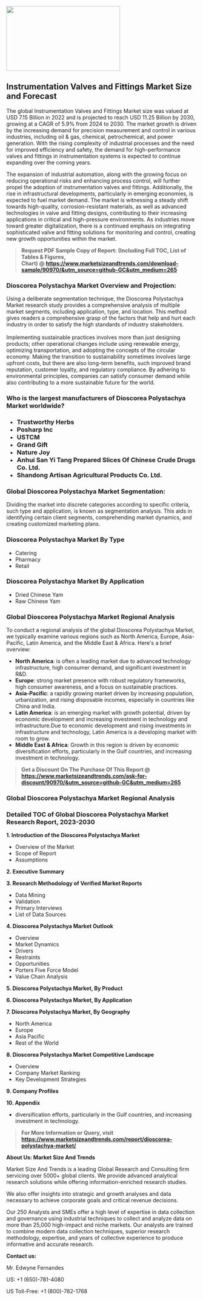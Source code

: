 <p><img class="alignnone size-medium wp-image-20088" src="https://ffe5etoiles.com/wp-content/uploads/2024/12/MST1-300x171.png" alt="" width="300" height="171" /></p><h2>Instrumentation Valves and Fittings Market Size and Forecast</h2><p>The global Instrumentation Valves and Fittings Market size was valued at USD 7.15 Billion in 2022 and is projected to reach USD 11.25 Billion by 2030, growing at a CAGR of 5.9% from 2024 to 2030. The market growth is driven by the increasing demand for precision measurement and control in various industries, including oil & gas, chemical, petrochemical, and power generation. With the rising complexity of industrial processes and the need for improved efficiency and safety, the demand for high-performance valves and fittings in instrumentation systems is expected to continue expanding over the coming years.</p><p>The expansion of industrial automation, along with the growing focus on reducing operational risks and enhancing process control, will further propel the adoption of instrumentation valves and fittings. Additionally, the rise in infrastructural developments, particularly in emerging economies, is expected to fuel market demand. The market is witnessing a steady shift towards high-quality, corrosion-resistant materials, as well as advanced technologies in valve and fitting designs, contributing to their increasing applications in critical and high-pressure environments. As industries move toward greater digitalization, there is a continued emphasis on integrating sophisticated valve and fitting solutions for monitoring and control, creating new growth opportunities within the market.</p></p><blockquote id="" class=""><strong>Request PDF Sample Copy of Report: (Including Full TOC, List of Tables &amp; Figures, Chart)&nbsp;@&nbsp;<strong><a href="https://www.marketsizeandtrends.com/download-sample/90970/&utm_source=github-GC&utm_medium=265" target="_blank">https://www.marketsizeandtrends.com/download-sample/90970/&utm_source=github-GC&utm_medium=265</a></strong></strong></blockquote><h3 id="" class="">Dioscorea Polystachya Market&nbsp;Overview and Projection:</h3><p id="" class="">Using a deliberate segmentation technique, the Dioscorea Polystachya Market research study provides a comprehensive analysis of multiple market segments, including application, type, and location. This method gives readers a comprehensive grasp of the factors that help and hurt each industry in order to satisfy the high standards of industry stakeholders. <br /> <br />Implementing sustainable practices involves more than just designing products; other operational changes include using renewable energy, optimizing transportation, and adopting the concepts of the circular economy. Making the transition to sustainability sometimes involves large upfront costs, but there are also long-term benefits, such improved brand reputation, customer loyalty, and regulatory compliance. By adhering to environmental principles, companies can satisfy consumer demand while also contributing to a more sustainable future for the world.</p><h3 id="" class="">Who is the largest manufacturers of&nbsp;Dioscorea Polystachya Market worldwide?</h3><h3 class=""><p><ul><li>Trustworthy Herbs </li><li> Posharp Inc </li><li> USTCM </li><li> Grand Gift </li><li> Nature Joy </li><li> Anhui San Yi Tang Prepared Slices Of Chinese Crude Drugs Co. Ltd. </li><li> Shandong Artisan Agricultural Products Co. Ltd.</li></ul></p></h3><h3 id="" class="">Global&nbsp;Dioscorea Polystachya Market Segmentation:</h3><p id="" class="">Dividing the market into discrete categories according to specific criteria, such type and application, is known as segmentation analysis. This aids in identifying certain client segments, comprehending market dynamics, and creating customized marketing plans.</p><h3 id="" class="">Dioscorea Polystachya Market&nbsp;By Type</h3><p><p><ul><li>Catering</li><li> Pharmacy</li><li> Retail</p></li></ul></p></p><h3 id="" class="">Dioscorea Polystachya Market&nbsp;By Application</h3><p class=""><p><ul><li>Dried Chinese Yam</li><li> Raw Chinese Yam</li></ul></p></p><h3 id="" class="">Global Dioscorea Polystachya Market Regional Analysis</h3><p id="" class="">To conduct a regional analysis of the global Dioscorea Polystachya Market, we typically examine various regions such as North America, Europe, Asia-Pacific, Latin America, and the Middle East &amp; Africa. Here's a brief overview:</p><ul><li><strong>North America</strong>: is often a leading market due to advanced technology infrastructure, high consumer demand, and significant investment in R&amp;D.</li><li><strong>Europe</strong>: strong market presence with robust regulatory frameworks, high consumer awareness, and a focus on sustainable practices.</li><li><strong>Asia-Pacific</strong>: a rapidly growing market driven by increasing population, urbanization, and rising disposable incomes, especially in countries like China and India.</li><li><strong>Latin America</strong>: is an emerging market with growth potential, driven by economic development and increasing investment in technology and infrastructure.Due to economic development and rising investments in infrastructure and technology, Latin America is a developing market with room to grow.</li><li><strong>Middle East &amp; Africa</strong>: Growth in this region is driven by economic diversification efforts, particularly in the Gulf countries, and increasing investment in technology.</li></ul><blockquote id="" class=""><strong>Get a Discount On The Purchase Of This Report @ <strong><a href="https://www.marketsizeandtrends.com/ask-for-discount/90970/&utm_source=github-GC&utm_medium=265" target="_blank">https://www.marketsizeandtrends.com/ask-for-discount/90970/&utm_source=github-GC&utm_medium=265</a></strong></strong></blockquote><h3 id="" class="">Global Dioscorea Polystachya Market Regional Analysis</h3><h3 id="" class="">Detailed TOC of Global Dioscorea Polystachya Market Research Report, 2023-2030</h3><p id="" class=""><strong>1. Introduction of the Dioscorea Polystachya Market</strong></p><ul><li>Overview of the Market</li><li>Scope of Report</li><li>Assumptions</li></ul><p id="" class=""><strong>2. Executive Summary</strong></p><p id="" class=""><strong>3. Research Methodology of Verified Market Reports</strong></p><ul><li>Data Mining</li><li>Validation</li><li>Primary Interviews</li><li>List of Data Sources</li></ul><p id="" class=""><strong>4. Dioscorea Polystachya Market Outlook</strong></p><ul><li>Overview</li><li>Market Dynamics</li><li>Drivers</li><li>Restraints</li><li>Opportunities</li><li>Porters Five Force Model</li><li>Value Chain Analysis</li></ul><p id="" class=""><strong>5. Dioscorea Polystachya Market, By Product</strong></p><p id="" class=""><strong>6. Dioscorea Polystachya Market, By Application</strong></p><p id="" class=""><strong>7. Dioscorea Polystachya Market, By Geography</strong></p><ul><li>North America</li><li>Europe</li><li>Asia Pacific</li><li>Rest of the World</li></ul><p id="" class=""><strong>8. Dioscorea Polystachya Market Competitive Landscape</strong></p><ul><li>Overview</li><li>Company Market Ranking</li><li>Key Development Strategies</li></ul><p id="" class=""><strong>9. Company Profiles</strong></p><p id="" class=""><strong>10. Appendix</strong></p><ul><li>diversification efforts, particularly in the Gulf countries, and increasing investment in technology.</li></ul><blockquote id="" class=""><strong>For More Information or Query, visit <strong><strong><a href="https://www.marketsizeandtrends.com/report/dioscorea-polystachya-market/" target="_blank">https://www.marketsizeandtrends.com/report/dioscorea-polystachya-market/</a></strong></strong></strong></blockquote><p id="" class=""><strong>About Us: Market Size And Trends</strong></p><p id="" class="">Market Size And Trends is a leading Global Research and Consulting firm servicing over 5000+ global clients. We provide advanced analytical research solutions while offering information-enriched research studies.</p><p id="" class="">We also offer insights into strategic and growth analyses and data necessary to achieve corporate goals and critical revenue decisions.</p><p id="" class="">Our 250 Analysts and SMEs offer a high level of expertise in data collection and governance using industrial techniques to collect and analyze data on more than 25,000 high-impact and niche markets. Our analysts are trained to combine modern data collection techniques, superior research methodology, expertise, and years of collective experience to produce informative and accurate research.</p><p id="" class=""><strong>Contact us:</strong></p><p id="" class="">Mr. Edwyne Fernandes</p><p id="" class="">US: +1 (650)-781-4080</p><p id="" class="">US Toll-Free: +1 (800)-782-1768</p>
